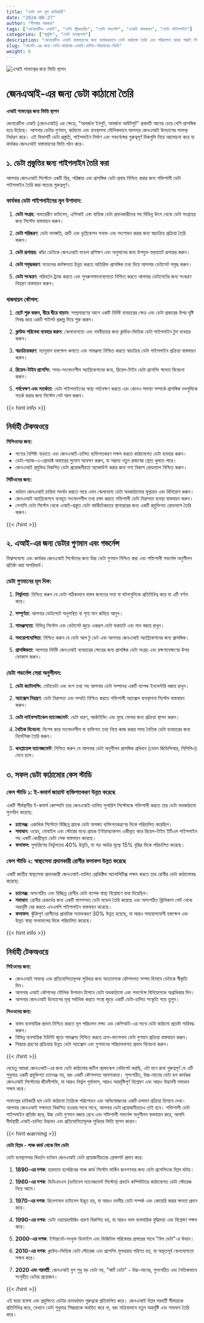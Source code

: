 ```yaml
---
title: "ডেটা হল মূল চাবিকাঠি"
date: "2024-08-27"
author: "দীপঙ্কর সরকার"
tags: ["জেনারেটিভ এআই", "ডেটা স্ট্রাকচারিং", "ডেটা গভর্নেন্স", "এআই বাস্তবায়ন", "ডেটা পাইপলাইন"]
categories: ["প্রযুক্তি", "ডেটা ব্যবস্থাপনা"]
description: "জেনারেটিভ এআই বাস্তবায়নের জন্য কার্যকরভাবে ডেটা কাঠামো তৈরি এবং পরিচালনা করার পদ্ধতি শিখুন, যার মধ্যে রয়েছে শক্তিশালী ডেটা পাইপলাইন তৈরি করা, ডেটার গুণমান নিশ্চিত করা এবং শক্তিশালী গভর্নেন্স অনুশীলন প্রতিষ্ঠা করা।"
slug: "জেনাই-এর-জন্য-ডেটা-কাঠামো-এআই-চালিত-উদ্ভাবনের-ভিত্তি"
weight: 6
---
```


![এআই সাফল্যের জন্য ভিত্তি স্থাপন](/6.png)

# জেনএআই-এর জন্য ডেটা কাঠামো তৈরি
**এআই সাফল্যের জন্য ভিত্তি স্থাপন**

জেনারেটিভ এআই (জেনএআই) এর ক্ষেত্রে, "আবর্জনা ইনপুট, আবর্জনা আউটপুট" প্রবাদটি আগের চেয়ে বেশি প্রাসঙ্গিক হয়ে উঠেছে। আপনার ডেটার গুণমান, কাঠামো এবং ব্যবস্থাপনা মৌলিকভাবে আপনার জেনএআই উদ্যোগের সাফল্য নির্ধারণ করে। এই বিভাগটি ডেটা প্রস্তুতি, পাইপলাইন নির্মাণ এবং গভর্নেন্সের গুরুত্বপূর্ণ দিকগুলি নিয়ে আলোচনা করে যা কার্যকর জেনএআই বাস্তবায়নের ভিত্তি গঠন করে।

## ১. ডেটা প্রস্তুতির জন্য পাইপলাইন তৈরি করা

আপনার জেনএআই সিস্টেমে একটি স্থির, পরিষ্কার এবং প্রাসঙ্গিক ডেটা প্রবাহ নিশ্চিত করার জন্য শক্তিশালী ডেটা পাইপলাইন তৈরি করা অত্যন্ত গুরুত্বপূর্ণ।

### কার্যকর ডেটা পাইপলাইনের মূল উপাদান:

1. **ডেটা সংগ্রহ**: অভ্যন্তরীণ ডাটাবেস, এপিআই এবং বাহ্যিক ডেটা প্রদানকারীদের সহ বিভিন্ন উৎস থেকে ডেটা সংগ্রহের জন্য সিস্টেম বাস্তবায়ন করুন।

2. **ডেটা পরিষ্করণ**: ডেটা অসঙ্গতি, ত্রুটি এবং ডুপ্লিকেশন শনাক্ত এবং সংশোধন করার জন্য স্বয়ংক্রিয় প্রক্রিয়া তৈরি করুন।

3. **ডেটা রূপান্তর**: কাঁচা ডেটাকে জেনএআই মডেল প্রশিক্ষণ এবং অনুমানের জন্য উপযুক্ত ফরম্যাটে রূপান্তর করুন।

4. **ডেটা সমৃদ্ধকরণ**: মডেলের কর্মক্ষমতা উন্নত করতে অতিরিক্ত প্রাসঙ্গিক তথ্য দিয়ে আপনার ডেটাসেট সমৃদ্ধ করুন।

5. **ডেটা সংস্করণ**: পরিবর্তন ট্র্যাক করতে এবং পুনরুত্পাদনযোগ্যতা নিশ্চিত করতে আপনার ডেটাসেটের জন্য সংস্করণ নিয়ন্ত্রণ বাস্তবায়ন করুন।

### বাস্তবায়ন কৌশল:

1. **ছোট শুরু করুন, ধীরে ধীরে বাড়ান**: সম্প্রসারণের আগে একটি নির্দিষ্ট ব্যবহারের ক্ষেত্র এবং ডেটা প্রকারের উপর দৃষ্টি নিবদ্ধ করে একটি পাইলট প্রকল্প দিয়ে শুরু করুন।

2. **ক্লাউড পরিষেবা ব্যবহার করুন**: স্কেলযোগ্যতা এবং নমনীয়তার জন্য ক্লাউড-ভিত্তিক ডেটা পাইপলাইন টুল ব্যবহার করুন।

3. **স্বয়ংক্রিয়করণ**: ম্যানুয়াল হস্তক্ষেপ কমাতে এবং সামঞ্জস্য নিশ্চিত করতে স্বয়ংক্রিয় ডেটা পাইপলাইন প্রক্রিয়া বাস্তবায়ন করুন।

4. **রিয়েল-টাইম প্রসেসিং**: সময়-সংবেদনশীল অ্যাপ্লিকেশনের জন্য, রিয়েল-টাইম ডেটা প্রসেসিং ক্ষমতা বিবেচনা করুন।

5. **পর্যবেক্ষণ এবং সতর্কতা**: ডেটা পাইপলাইনের স্বাস্থ্য পর্যবেক্ষণ করতে এবং কোনও সমস্যা সম্পর্কে প্রাসঙ্গিক দলগুলিকে সতর্ক করার জন্য সিস্টেম সেট আপ করুন।

{{< hint info >}}
## নির্বাহী টেকঅওয়ে

**সিপিওদের জন্য:**
- পণ্যের বৈশিষ্ট্য বাড়াতে এবং জেনএআই-চালিত ব্যক্তিগতকরণ সক্ষম করতে কাঠামোগত ডেটা ব্যবহার করুন।
- ডেটা-অ্যাজ-এ-প্রোডাক্ট অফারের সুযোগ অন্বেষণ করুন, যা সম্ভাব্য নতুন রাজস্বের স্রোত খুলতে পারে।
- জেনএআই প্রযুক্তির বিকশিত ডেটা প্রয়োজনীয়তা অ্যাকাউন্ট করার জন্য পণ্য বিকাশ রোডম্যাপ নিশ্চিত করুন।

**সিটিওদের জন্য:**
- বর্ধমান জেনএআই চাহিদা সমর্থন করতে পারে এমন স্কেলযোগ্য ডেটা অবকাঠামোর মূল্যায়ন এবং বিনিয়োগ করুন।
- জেনএআই অ্যাপ্লিকেশনে ব্যবহৃত সংবেদনশীল তথ্য রক্ষা করতে শক্তিশালী ডেটা নিরাপত্তা ব্যবস্থা বাস্তবায়ন করুন।
- লেগাসি ডেটা সিস্টেম থেকে এআই-প্রস্তুত ডেটা আর্কিটেকচারে স্থানান্তরের জন্য একটি প্রযুক্তিগত রোডম্যাপ তৈরি করুন।

{{< /hint >}}

## ২. এআই-এর জন্য ডেটার গুণমান এবং গভর্নেন্স

বিশ্বাসযোগ্য এবং কার্যকর জেনএআই সিস্টেমের জন্য উচ্চ ডেটা গুণমান নিশ্চিত করা এবং শক্তিশালী গভর্নেন্স অনুশীলন প্রতিষ্ঠা করা অপরিহার্য।

### ডেটা গুণমানের মূল দিক:

1. **নির্ভুলতা**: নিশ্চিত করুন যে ডেটা সঠিকভাবে বাস্তব জগতের সত্তা বা ঘটনাগুলিকে প্রতিনিধিত্ব করে যা এটি বর্ণনা করে।

2. **সম্পূর্ণতা**: আপনার ডেটাসেটে অনুপস্থিত বা শূন্য মান কমিয়ে আনুন।

3. **সামঞ্জস্যতা**: বিভিন্ন সিস্টেম এবং ডেটাসেট জুড়ে একরূপ ডেটা ফরম্যাট এবং মান বজায় রাখুন।

4. **সময়োপযোগিতা**: নিশ্চিত করুন যে ডেটা আপ টু ডেট এবং আপনার জেনএআই অ্যাপ্লিকেশনের জন্য প্রাসঙ্গিক।

5. **প্রাসঙ্গিকতা**: আপনার নির্দিষ্ট জেনএআই ব্যবহারের ক্ষেত্রের জন্য প্রাসঙ্গিক ডেটা সংগ্রহ এবং রক্ষণাবেক্ষণের উপর ফোকাস করুন।

### ডেটা গভর্নেন্স সেরা অনুশীলন:

1. **ডেটা ক্যাটালগিং**: মেটাডেটা এবং বংশ তথ্য সহ আপনার ডেটা সম্পদের একটি ব্যাপক ইনভেন্টরি বজায় রাখুন।

2. **অ্যাক্সেস নিয়ন্ত্রণ**: ডেটা নিরাপত্তা এবং সম্মতি নিশ্চিত করতে শক্তিশালী অ্যাক্সেস ব্যবস্থাপনা সিস্টেম বাস্তবায়ন করুন।

3. **ডেটা লাইফসাইকেল ম্যানেজমেন্ট**: ডেটা ধারণ, আর্কাইভিং এবং মুছে ফেলার জন্য প্রক্রিয়া স্থাপন করুন।

4. **নৈতিক বিবেচনা**: বিশেষ করে সংবেদনশীল বা ব্যক্তিগত তথ্য নিয়ে কাজ করার সময় নৈতিক ডেটা ব্যবহারের জন্য নির্দেশিকা তৈরি করুন।

5. **কমপ্লায়েন্স ম্যানেজমেন্ট**: নিশ্চিত করুন যে আপনার ডেটা অনুশীলন প্রাসঙ্গিক প্রবিধান (যেমন জিডিপিআর, সিসিপিএ) মেনে চলে।

## ৩. সফল ডেটা কাঠামোর কেস স্টাডি

### কেস স্টাডি ১: ই-কমার্স জায়ান্ট ব্যক্তিগতকরণ উন্নত করেছে

একটি শীর্ষস্থানীয় ই-কমার্স কোম্পানি তার জেনএআই-চালিত সুপারিশ সিস্টেমকে শক্তিশালী করতে তার ডেটা অবকাঠামো পুনর্গঠন করেছে:

- **চ্যালেঞ্জ**: একাধিক সিস্টেমে বিচ্ছিন্ন গ্রাহক ডেটা অসঙ্গত ব্যক্তিগতকরণের দিকে পরিচালিত করেছিল।
- **সমাধান**: ওয়েব, মোবাইল এবং স্টোরের মধ্যে গ্রাহক ইন্টারঅ্যাকশন একীভূত করে রিয়েল-টাইম ইটিএল পাইপলাইন সহ একটি কেন্দ্রীভূত ডেটা লেক বাস্তবায়ন করেছে।
- **ফলাফল**: সুপারিশের নির্ভুলতায় 40% উন্নতি, যা গড় অর্ডার মূল্যে 15% বৃদ্ধির দিকে পরিচালিত করেছে।

### কেস স্টাডি ২: স্বাস্থ্যসেবা প্রদানকারী রোগীর ফলাফল উন্নত করেছে

একটি জাতীয় স্বাস্থ্যসেবা প্রদানকারী জেনএআই-চালিত প্রেডিক্টিভ অ্যানালিটিক্স সক্ষম করতে তার রোগীর ডেটা কাঠামোবদ্ধ করেছে:

- **চ্যালেঞ্জ**: অসংগঠিত এবং বিচ্ছিন্ন রোগীর ডেটা ব্যাপক স্বাস্থ্য বিশ্লেষণে বাধা দিয়েছিল।
- **সমাধান**: রোগীর রেকর্ডের জন্য একটি মানসম্মত ডেটা মডেল তৈরি করেছে এবং অসংগঠিত ক্লিনিকাল নোট থেকে অন্তর্দৃষ্টি বের করতে এনএলপি পাইপলাইন বাস্তবায়ন করেছে।
- **ফলাফল**: ঝুঁকিপূর্ণ রোগীদের প্রাথমিক সনাক্তকরণ 30% উন্নত হয়েছে, যা আরও সময়োপযোগী হস্তক্ষেপ এবং উন্নত স্বাস্থ্য ফলাফলের দিকে পরিচালিত করেছে।

{{< hint info >}}

## নির্বাহী টেকঅওয়ে

**সিইওদের জন্য:**
- জেনএআই সাফল্য এবং প্রতিযোগিতামূলক সুবিধার জন্য অত্যাবশ্যক কৌশলগত সম্পদ হিসাবে ডেটাকে স্বীকৃতি দিন।
- আপনার এআই কৌশলের মৌলিক উপাদান হিসাবে ডেটা অবকাঠামো এবং গভর্নেন্সে বিনিয়োগকে অগ্রাধিকার দিন।
- আপনার জেনএআই উদ্যোগের মূল্য সর্বাধিক করতে সংস্থা জুড়ে একটি ডেটা-চালিত সংস্কৃতি গড়ে তুলুন।

**সিওওদের জন্য:**
- বাস্তব ব্যবসায়িক প্রভাব নিশ্চিত করতে মূল পরিচালন লক্ষ্য এবং কেপিআই-এর সাথে ডেটা কাঠামো প্রচেষ্টা সারিবদ্ধ করুন।
- বিভিন্ন ব্যবসায়িক ইউনিট জুড়ে সামঞ্জস্য নিশ্চিত করতে ক্রস-ফাংশনাল ডেটা গুণমান প্রক্রিয়া বাস্তবায়ন করুন।
- সিদ্ধান্ত গ্রহণের প্রক্রিয়ায় উন্নত ডেটা অ্যাক্সেস এবং গুণমানের পরিচালনাগত প্রভাব বিবেচনা করুন।

{{< /hint >}}

যেহেতু আমরা জেনএআই-এর জন্য ডেটা কাঠামোর জটিল ল্যান্ডস্কেপ নেভিগেট করছি, এটা মনে রাখা গুরুত্বপূর্ণ যে এটি শুধুমাত্র একটি প্রযুক্তিগত চ্যালেঞ্জ নয়, বরং একটি কৌশলগত আবশ্যকতা। সুসংগঠিত, উচ্চ-মানের ডেটা হল কার্যকর জেনএআই সিস্টেমের জীবনীশক্তি, যা আরও নির্ভুল পূর্বাভাস, আরও অন্তর্দৃষ্টিপূর্ণ বিশ্লেষণ এবং আরও উদ্ভাবনী সমাধান সক্ষম করে।

সাফল্যের চাবিকাঠি হল ডেটা কাঠামো তৈরিকে পরিশোধন এবং অভিযোজনের একটি চলমান প্রক্রিয়া হিসাবে দেখা। আপনার জেনএআই সক্ষমতা বিকশিত হওয়ার সাথে সাথে, আপনার ডেটা প্রয়োজনীয়তাও তাই হবে। শক্তিশালী ডেটা পাইপলাইন প্রতিষ্ঠা করে, উচ্চ ডেটা গুণমান বজায় রেখে এবং শক্তিশালী গভর্নেন্স অনুশীলন বাস্তবায়ন করে, আপনি দীর্ঘস্থায়ী এআই-চালিত উদ্ভাবন এবং প্রতিযোগিতামূলক সুবিধার ভিত্তি স্থাপন করেন।

{{< hint warning >}}

**ডেটা বিপ্লব - পাঞ্চ কার্ড থেকে বিগ ডেটা**

ডেটা ব্যবস্থাপনার বিবর্তন বর্তমান জেনএআই ডেটা প্রয়োজনীয়তার প্রেক্ষাপট প্রদান করে:

1. **1890-এর দশক**: হারম্যান হলেরিথের পাঞ্চ কার্ড সিস্টেম মার্কিন জনগণনার জন্য ডেটা প্রসেসিংকে বিপ্লব ঘটায়।

2. **1960-এর দশক**: ডিবিএমএস (ডাটাবেস ম্যানেজমেন্ট সিস্টেম) প্রবর্তন কম্পিউটারে কাঠামোগত ডেটা স্টোরেজ নিয়ে আসে।

3. **1970-এর দশক**: রিলেশনাল ডাটাবেস উদ্ভূত হয়, যা আরও নমনীয় ডেটা সম্পর্ক এবং কোয়েরি করার ক্ষমতা প্রদান করে।

4. **1990-এর দশক**: ডেটা ওয়্যারহাউজিং ধারণা বিকশিত হয়, যা আরও ভাল ব্যবসায়িক বুদ্ধিমত্তা এবং বিশ্লেষণ সক্ষম করে।

5. **2000-এর দশক**: ইন্টারনেট-সংযুক্ত ডিভাইস এবং ডিজিটাল পরিষেবার প্রসারের সাথে "বিগ ডেটা"-র উত্থান।

6. **2010-এর দশক**: ক্লাউড-ভিত্তিক ডেটা স্টোরেজ এবং প্রসেসিং মূলধারায় পরিণত হয়, যা অভূতপূর্ব স্কেলযোগ্যতা সক্ষম করে।

7. **2020 এবং পরবর্তী**: জেনএআই যুগ শুধু বড় ডেটা নয়, "স্মার্ট ডেটা" - উচ্চ-মানের, সুসংগঠিত এবং নৈতিকভাবে সংগৃহীত ডেটার প্রয়োজন।

{{< /hint >}}

এই যাত্রা ব্যবসা এবং প্রযুক্তিতে ডেটার ক্রমবর্ধমান গুরুত্বকে প্রতিফলিত করে। জেনএআই বিপ্লব পরবর্তী সীমান্তকে প্রতিনিধিত্ব করে, যেখানে ডেটা শুধুমাত্র সিদ্ধান্তকে অবহিত করে না, বরং সক্রিয়ভাবে নতুন অন্তর্দৃষ্টি এবং সমাধান তৈরি করে।